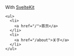 With <a href="https://kit.svelte.dev/docs/routing#pages">SvelteKit</a>

```svelte
<ul>
  <li>
    <a href="/">首页</a>
  </li>
  <li>
    <a href="/about">关于</a>
  </li>
</ul>
```
